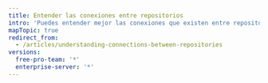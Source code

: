 ```yaml
---
title: Entender las conexiones entre repositorios
intro: 'Puedes entender mejor las conexiones que existen entre repositorios viendo la red de un repositorio{% if currentVersion == "free-pro-team@latest" %}, los proyectos que dependen del repositorio{% endif %} y sus bifurcaciones.'
mapTopic: true
redirect_from:
  - /articles/understanding-connections-between-repositories
versions:
  free-pro-team: '*'
  enterprise-server: '*'
---
```


